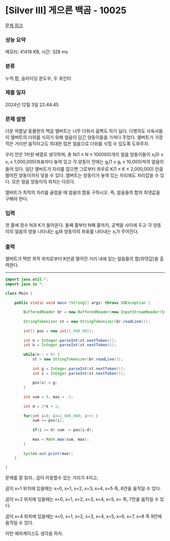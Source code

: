 # [Silver III] 게으른 백곰 - 10025 

[문제 링크](https://www.acmicpc.net/problem/10025) 

### 성능 요약

메모리: 41416 KB, 시간: 328 ms

### 분류

누적 합, 슬라이딩 윈도우, 두 포인터

### 제출 일자

2024년 12월 3일 22:44:45

### 문제 설명

<p>더운 여름날 동물원의 백곰 앨버트는 너무 더워서 꼼짝도 하기 싫다. 다행히도 사육사들이 앨버트의 더위를 식히기 위해 얼음이 담긴 양동이들을 가져다 주었다. 앨버트가 가장 적은 거리만 움직이고도 최대한 많은 얼음으로 더위를 식힐 수 있도록 도와주자.</p>

<p>우리 안은 1차원 배열로 생각하며, 총 N(1 ≤ N ≤ 100000)개의 얼음 양동이들이 x<sub>i</sub>(0 ≤ x<sub>i</sub> ≤ 1,000,000)좌표마다 놓여 있고 각 양동이 안에는 g<sub>i</sub>(1 ≤ g<sub>i</sub> ≤ 10,000)씩의 얼음이 들어 있다. 일단 앨버트가 자리를 잡으면 그로부터 좌우로 K(1 ≤ K ≤ 2,000,000) 만큼 떨어진 양동이까지 닿을 수 있다. 앨버트는 양동이가 놓여 있는 자리에도 자리잡을 수 있다. 모든 얼음 양동이의 위치는 다르다.</p>

<p>앨버트가 최적의 자리를 골랐을 때 얼음의 합을 구하시오. 즉, 얼음들의 합의 최댓값을 구해야 한다.</p>

### 입력 

 <p>첫 줄에 정수 N과 K가 들어온다. 둘째 줄부터 N째 줄까지, 공백을 사이에 두고 각 양동이의 얼음의 양을 나타내는 g<sub>i</sub>와 양동이의 좌표를 나타내는 x<sub>i</sub>가 주어진다.</p>

### 출력 

 <p>앨버트가 택한 최적 위치로부터 K만큼 떨어진 거리 내에 있는 얼음들의 합(최댓값)을 출력한다.</p>

---

```java
import java.util.*;
import java.io.*;

class Main {
    
	public static void main (String[] args) throws IOException {
	    
	    BufferedReader br = new BufferedReader(new InputStreamReader(System.in));;
	    
	    StringTokenizer st = new StringTokenizer(br.readLine());
	    
	    int[] pos = new int[1_000_001];
	    
	    int n = Integer.parseInt(st.nextToken());
	    int k = Integer.parseInt(st.nextToken());
 	    
 	    while(n-- > 0) {
 	        st = new StringTokenizer(br.readLine());
 	        
 	        int g = Integer.parseInt(st.nextToken());
 	        int x = Integer.parseInt(st.nextToken());
 	        
 	        pos[x] = g;
 	    }
 	    
 	    int sum = 0, max = -1;
 	    
 	    int d = 2*k + 1;
 	    
 	    for(int i=0; i<=1_000_000; i++) {
 	        sum += pos[i];
 	        
 	        if(i >= d) sum -= pos[i-d];
 	        
 	        max = Math.max(sum, max);
 	    }
 	    
 	    System.out.print(max);
    }

}
```

문제를 잘 읽자.. 곰이 이동할수 있는 거리가 4이고, 

곰이 x=1 위치에 있을때는 x=0, x=1, x=2, x=3, x=4, x=5 즉, 6칸을 움직일 수 있다.

곰이 x=2 위치에 있을때는 x=0, x=1, x=2, x=3, x=4, x=5, x= 즉, 7칸을 움직일 수 있다.

곰이 x=4 위치에 있을때는 x=0, x=1, x=2, x=3, x=4, x=5, x=6, x=7, x=8  즉 9칸에 움직일 수 있다. 

이런 예외케이스도 생각을 하자.

